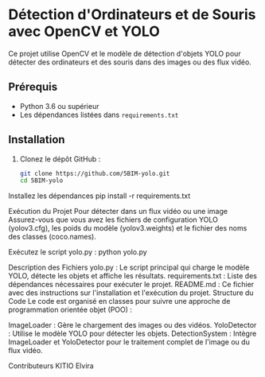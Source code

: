 # Détection d'Ordinateurs et de Souris avec OpenCV et YOLO

Ce projet utilise OpenCV et le modèle de détection d'objets YOLO pour détecter des ordinateurs et des souris dans des images ou des flux vidéo.

## Prérequis

- Python 3.6 ou supérieur
- Les dépendances listées dans `requirements.txt`

## Installation

1. Clonez le dépôt GitHub :
   ```bash
   git clone https://github.com/5BIM-yolo.git
   cd 5BIM-yolo
Installez les dépendances 
pip install -r requirements.txt

Exécution du Projet
Pour détecter dans un flux vidéo ou une image
Assurez-vous que vous avez les fichiers de configuration YOLO (yolov3.cfg), les poids du modèle (yolov3.weights) et le fichier des noms des classes (coco.names).

Exécutez le script yolo.py :
python yolo.py

Description des Fichiers
yolo.py : Le script principal qui charge le modèle YOLO, détecte les objets et affiche les résultats.
requirements.txt : Liste des dépendances nécessaires pour exécuter le projet.
README.md : Ce fichier avec des instructions sur l'installation et l'exécution du projet.
Structure du Code
Le code est organisé en classes pour suivre une approche de programmation orientée objet (POO) :

ImageLoader : Gère le chargement des images ou des vidéos.
YoloDetector : Utilise le modèle YOLO pour détecter les objets.
DetectionSystem : Intègre ImageLoader et YoloDetector pour le traitement complet de l'image ou du flux vidéo.

Contributeurs
KITIO Elvira
